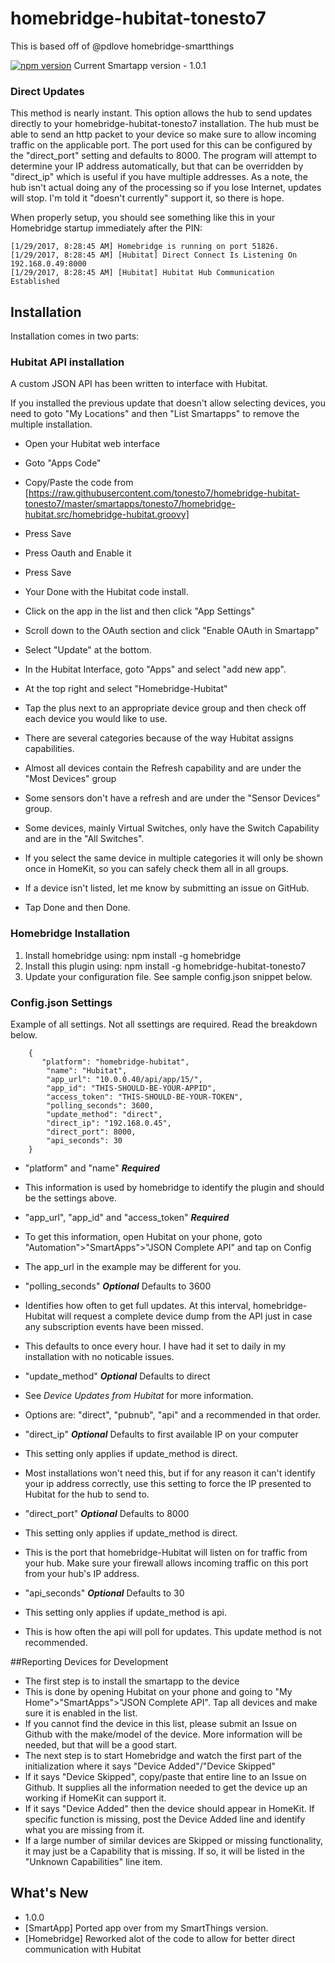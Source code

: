 # homebridge-hubitat-tonesto7

This is based off of @pdlove homebridge-smartthings

[![npm version](https://badge.fury.io/js/homebridge-hubitat-tonesto7.svg)](https://badge.fury.io/js/homebridge-hubitat-tonesto7)
Current Smartapp version - 1.0.1

### Direct Updates
This method is nearly instant.
This option allows the hub to send updates directly to your homebridge-hubitat-tonesto7 installation.
The hub must be able to send an http packet to your device so make sure to allow incoming traffic on the applicable port.
The port used for this can be configured by the "direct_port" setting and defaults to 8000.
The program will attempt to determine your IP address automatically, but that can be overridden by "direct_ip" which is useful if you have multiple addresses.
As a note, the hub isn't actual doing any of the processing so if you lose Internet, updates will stop. I'm told it "doesn't currently" support it, so there is hope.

When properly setup, you should see something like this in your Homebridge startup immediately after the PIN:
```
[1/29/2017, 8:28:45 AM] Homebridge is running on port 51826.
[1/29/2017, 8:28:45 AM] [Hubitat] Direct Connect Is Listening On 192.168.0.49:8000
[1/29/2017, 8:28:45 AM] [Hubitat] Hubitat Hub Communication Established
```
## Installation

Installation comes in two parts:

### Hubitat API installation
A custom JSON API has been written to interface with Hubitat.

If you installed the previous update that doesn't allow selecting devices, you need to goto "My Locations" and then "List Smartapps" to remove the multiple installation.

* Open your Hubitat web interface
* Goto "Apps Code"
* Copy/Paste the code from [https://raw.githubusercontent.com/tonesto7/homebridge-hubitat-tonesto7/master/smartapps/tonesto7/homebridge-hubitat.src/homebridge-hubitat.groovy] 
* Press Save
* Press Oauth and Enable it 
* Press Save
* Your Done with the Hubitat code install.

* Click on the app in the list and then click "App Settings"
* Scroll down to the OAuth section and click "Enable OAuth in Smartapp"
* Select "Update" at the bottom.

* In the Hubitat Interface, goto "Apps" and select "add new app". 
* At the top right and select "Homebridge-Hubitat"
* Tap the plus next to an appropriate device group and then check off each device you would like to use.
 * There are several categories because of the way Hubitat assigns capabilities.
  * Almost all devices contain the Refresh capability and are under the "Most Devices" group
  * Some sensors don't have a refresh and are under the "Sensor Devices" group.
  * Some devices, mainly Virtual Switches, only have the Switch Capability and are in the "All Switches".
 * If you select the same device in multiple categories it will only be shown once in HomeKit, so you can safely check them all in all groups.
 * If a device isn't listed, let me know by submitting an issue on GitHub.
* Tap Done and then Done.

### Homebridge Installation

1. Install homebridge using: npm install -g homebridge
2. Install this plugin using: npm install -g homebridge-hubitat-tonesto7
3. Update your configuration file. See sample config.json snippet below.

### Config.json Settings

Example of all settings. Not all ssettings are required. Read the breakdown below.
```
	{
	   "platform": "homebridge-hubitat",
    	"name": "Hubitat",
        "app_url": "10.0.0.40/api/app/15/",
        "app_id": "THIS-SHOULD-BE-YOUR-APPID",
        "access_token": "THIS-SHOULD-BE-YOUR-TOKEN",
        "polling_seconds": 3600,
        "update_method": "direct",
        "direct_ip": "192.168.0.45",
        "direct_port": 8000,
        "api_seconds": 30
	}
```
* "platform" and "name"
**_Required_**
 * This information is used by homebridge to identify the plugin and should be the settings above.

* "app_url", "app_id" and "access_token"
**_Required_**
 * To get this information, open Hubitat on your phone, goto "Automation">"SmartApps">"JSON Complete API" and tap on Config
 * The app_url in the example may be different for you.

* "polling_seconds"
**_Optional_** Defaults to 3600
 * Identifies how often to get full updates. At this interval, homebridge-Hubitat will request a complete device dump from the API just in case any subscription events have been missed.
 * This defaults to once every hour. I have had it set to daily in my installation with no noticable issues.

* "update_method"
**_Optional_** Defaults to direct
 * See *Device Updates from Hubitat* for more information.
 * Options are: "direct", "pubnub", "api" and a recommended in that order.


* "direct_ip"
**_Optional_** Defaults to first available IP on your computer
 * This setting only applies if update_method is direct.
 * Most installations won't need this, but if for any reason it can't identify your ip address correctly, use this setting to force the IP presented to Hubitat for the hub to send to.

* "direct_port"
**_Optional_** Defaults to 8000
 * This setting only applies if update_method is direct.
 * This is the port that homebridge-Hubitat will listen on for traffic from your hub. Make sure your firewall allows incoming traffic on this port from your hub's IP address.

* "api_seconds"
**_Optional_** Defaults to 30
 * This setting only applies if update_method is api.
 * This is how often the api will poll for updates. This update method is not recommended.

##Reporting Devices for Development

* The first step is to install the smartapp to the device
 * This is done by opening Hubitat on your phone and going to "My Home">"SmartApps">"JSON Complete API". Tap all devices and make sure it is enabled in the list.
 * If you cannot find the device in this list, please submit an Issue on Github with the make/model of the device. More information will be needed, but that will be a good start.
* The next step is to start Homebridge and watch the first part of the initialization where it says "Device Added"/"Device Skipped"
 * If it says "Device Skipped", copy/paste that entire line to an Issue on Github. It supplies all the information needed to get the device up an working if HomeKit can support it.
 * If it says "Device Added" then the device should appear in HomeKit. If specific function is missing, post the Device Added line and identify what you are missing from it.
* If a large number of similar devices are Skipped or missing functionality, it may just be a Capability that is missing. If so, it will be listed in the "Unknown Capabilities" line item.

 
## What's New

* 1.0.0
 * [SmartApp] Ported app over from my SmartThings version.
 * [Homebridge] Reworked alot of the code to allow for better direct communication with Hubitat


